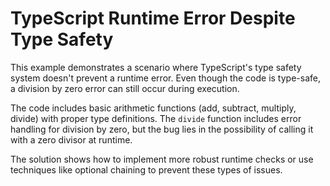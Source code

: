 # TypeScript Runtime Error Despite Type Safety

This example demonstrates a scenario where TypeScript's type safety system doesn't prevent a runtime error.  Even though the code is type-safe, a division by zero error can still occur during execution.

The code includes basic arithmetic functions (add, subtract, multiply, divide) with proper type definitions.  The `divide` function includes error handling for division by zero, but the bug lies in the possibility of calling it with a zero divisor at runtime. 

The solution shows how to implement more robust runtime checks or use techniques like optional chaining to prevent these types of issues.
